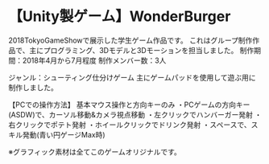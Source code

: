 # 【Unity製ゲーム】WonderBurger

2018TokyoGameShowで展示した学生ゲーム作品です。
これはグループ制作作品で、主にプログラミング、3Dモデルと3Dモーションを担当しました。
制作期間：2018年4月から7月程度
制作メンバー数：3人

ジャンル：シューティング仕分けゲーム
主にゲームパッドを使用して遊ぶ用に制作しました。

【PCでの操作方法】
基本マウス操作と方向キーのみ
・PCゲームの方向キー(ASDW)で、カーソル移動&カメラ視点移動
・左クリックでハンバーガー発射
・右クリックでポテト発射
・ホイールクリックでドリンク発射
・スペースで、スキル発動(青い円ゲージMax時)


※グラフィック素材は全てこのゲームオリジナルです。
